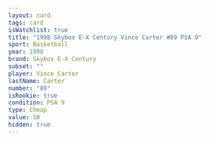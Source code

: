 ```yaml
---
layout: card
tags: card
isWatchlist: true
title: "1998 Skybox E-X Century Vince Carter #89 PSA 9"
sport: Basketball
year: 1998
brand: Skybox E-X Century
subset: ""
player: Vince Carter
lastName: Carter
number: "89"
isRookie: true
condition: PSA 9
type: Cheap
value: 50
hidden: true
---
```

